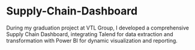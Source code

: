 # Supply-Chain-Dashboard
During my graduation project at VTL Group, I developed a comprehensive Supply Chain Dashboard, integrating Talend for data extraction and transformation with Power BI for dynamic visualization and reporting.
